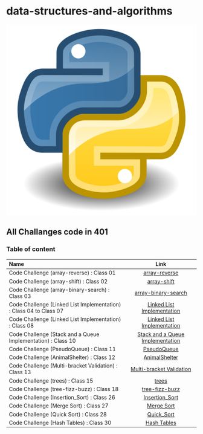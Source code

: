 # data-structures-and-algorithms

![img](challenges/array-reverse/Python.svg.png)

## All Challanges code in 401


### Table of content

| Name      | Link |
| :---        |    :----:   | 
| Code Challenge (array-reverse) : Class 01    | [array-reverse](challenges/array-reverse/README.md)      | 
| Code Challenge (array-shift) : Class 02    | [array-shift](challenges/array-shift/README.md)      | 
| Code Challenge (array-binary-search) : Class 03    | [array-binary-search](challenges/array-binary-search/README.md)      | 
| Code Challenge (Linked List Implementation) : Class 04 to Class 07  | [Linked List Implementation](Data-Structures/linked_list/README.md)      | 
| Code Challenge (Linked List Implementation) : Class 08  | [Linked List Implementation](challenges/IIZip/README.md)      | 
| Code Challenge (Stack and a Queue Implementation) : Class 10  | [Stack and a Queue Implementation](Data-Structures/stacks_and_queues/README.md)      | 
| Code Challenge (PseudoQueue) : Class 11  | [PseudoQueue ](challenges/QueueWithStacks/README.md)      | 
| Code Challenge (AnimalShelter) : Class 12  | [AnimalShelter  ](challenges/fifo_animal_shelter/README.md)      | 
| Code Challenge (Multi-bracket Validation) : Class 13  | [Multi-bracket Validation ](challenges/multi_bracket_validation/README.md)      | 
| Code Challenge (trees) : Class 15  | [trees](Data-Structures/trees/README.md)      | 
| Code Challenge (tree-fizz-buzz) : Class 18  | [tree-fizz-buzz](challenges/tree-fizz-buzz/README.md)      | 
| Code Challenge (Insertion_Sort) : Class 26  | [Insertion_Sort](challenges/Insertion_Sort/README.md)      | 
| Code Challenge (Merge Sort) : Class 27  | [Merge Sort](challenges/merge_sort/README.md)      |
| Code Challenge (Quick Sort) : Class 28  | [Quick_Sort](challenges/quick_sort/README.md)      | 
| Code Challenge (Hash Tables) : Class 30  | [Hash Tables](Data-Structures/Hashtable/README.md)      | 




